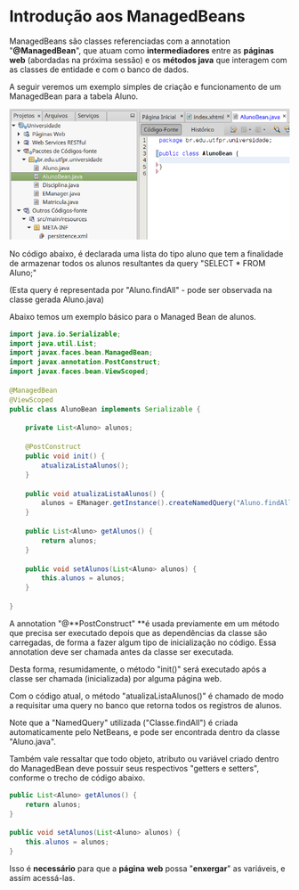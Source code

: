 # Introdução aos ManagedBeans

ManagedBeans são classes referenciadas com a annotation "**@ManagedBean**", que atuam como **intermediadores** entre as **páginas web** \(abordadas na próxima sessão\) e os **métodos java** que interagem com as classes de entidade e com o banco de dados.

A seguir veremos um exemplo simples de criação e funcionamento de um ManagedBean para a tabela Aluno.

![](/assets/alunobean.png)

No código abaixo, é declarada uma lista do tipo aluno que tem a finalidade de armazenar todos os alunos resultantes da query "SELECT \* FROM Aluno;"

\(Esta query é representada por "Aluno.findAll" - pode ser observada na classe gerada Aluno.java\)

Abaixo temos um exemplo básico para o Managed Bean de alunos.

```java
import java.io.Serializable;
import java.util.List;
import javax.faces.bean.ManagedBean;
import javax.annotation.PostConstruct;
import javax.faces.bean.ViewScoped;

@ManagedBean
@ViewScoped
public class AlunoBean implements Serializable {

    private List<Aluno> alunos;

    @PostConstruct
    public void init() {
        atualizaListaAlunos();
    }

    public void atualizaListaAlunos() {
        alunos = EManager.getInstance().createNamedQuery("Aluno.findAll").getResultList();
    }

    public List<Aluno> getAlunos() {
        return alunos;
    }

    public void setAlunos(List<Aluno> alunos) {
        this.alunos = alunos;
    }

}
```

A annotation "@**PostConstruct" **é usada previamente em um método que precisa ser executado depois que as dependências da classe são carregadas, de forma a fazer algum tipo de inicialização no código. Essa annotation deve ser chamada antes da classe ser executada.

Desta forma, resumidamente, o método "init\(\)" será executado após a classe ser chamada \(inicializada\) por alguma página web.

Com o código atual, o método "atualizaListaAlunos\(\)" é chamado de modo a requisitar uma query no banco que retorna todos os registros de alunos.

Note que a "NamedQuery" utilizada \("Classe.findAll"\) é criada automaticamente pelo NetBeans, e pode ser encontrada dentro da classe "Aluno.java".

Também vale ressaltar que todo objeto, atributo ou variável criado dentro do ManagedBean deve possuir seus respectivos "getters e setters", conforme o trecho de código abaixo.

```java
public List<Aluno> getAlunos() {
    return alunos;
}

public void setAlunos(List<Aluno> alunos) {
    this.alunos = alunos;
}
```

Isso é **necessário** para que a **página** **web** possa "**enxergar**" as variáveis, e assim acessá-las.


